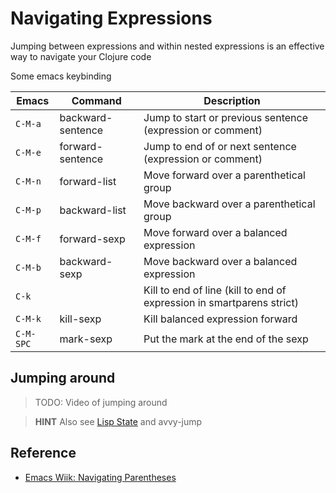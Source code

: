 # Navigating Expressions

Jumping between expressions and within nested expressions is an effective way to navigate your Clojure code


Some emacs keybinding

| Emacs     | Command           | Description                                                           |
|-----------|-------------------|-----------------------------------------------------------------------|
| `C-M-a`   | backward-sentence | Jump to start or previous sentence (expression or comment)            |
| `C-M-e`   | forward-sentence  | Jump to end of or next sentence (expression or comment)               |
| `C-M-n`   | forward-list      | Move forward over a parenthetical group                               |
| `C-M-p`   | backward-list     | Move backward over a parenthetical group                              |
| `C-M-f`   | forward-sexp      | Move forward over a balanced expression                               |
| `C-M-b`   | backward-sexp     | Move backward over a balanced expression                              |
| `C-k`     |                   | Kill to end of line (kill to end of expression in smartparens strict) |
| `C-M-k`   | kill-sexp         | Kill balanced expression forward                                      |
| `C-M-SPC` | mark-sexp         | Put the mark at the end of the sexp                                   |

## Jumping around

> TODO: Video of jumping around


> **HINT** Also see [Lisp State](../structured-editing/lisp-state.html) and avvy-jump


## Reference

* [Emacs Wiik: Navigating Parentheses](https://www.emacswiki.org/emacs/NavigatingParentheses)
